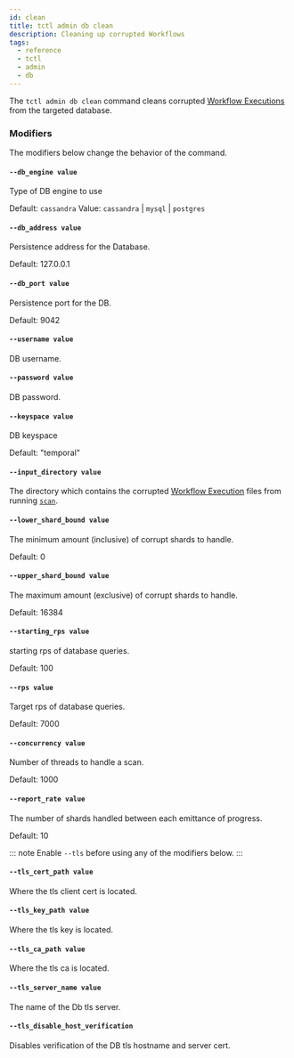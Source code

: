 ```yaml
---
id: clean
title: tctl admin db clean
description: Cleaning up corrupted Workflows
tags:
  - reference
  - tctl
  - admin
  - db
---
```


The `tctl admin db clean` command cleans corrupted [Workflow Executions](/docs/concepts/what-is-a-workflow-execution) from the targeted database.

### Modifiers

The modifiers below change the behavior of the command.

#### `--db_engine value`

Type of DB engine to use

Default: `cassandra`
Value: `cassandra` | `mysql` | `postgres`

#### `--db_address value`

Persistence address for the Database.

Default: 127.0.0.1

#### `--db_port value`

Persistence port for the DB.

Default: 9042

#### `--username value`

DB username.

#### `--password value`

DB password.

#### `--keyspace value`

DB keyspace

Default: "temporal"

#### `--input_directory value`

The directory which contains the corrupted [Workflow Execution](/docs/concepts/what-is-a-workflow-execution) files from running [`scan`](/docs/tctl/admin/db/scan).

#### `--lower_shard_bound value`

The minimum amount (inclusive) of corrupt shards to handle.

Default: 0

#### `--upper_shard_bound value`

The maximum amount (exclusive) of corrupt shards to handle.

Default: 16384

#### `--starting_rps value`

starting rps of database queries.

Default: 100

#### `--rps value`

Target rps of database queries.

Default: 7000

#### `--concurrency value`

Number of threads to handle a scan.

Default: 1000

#### `--report_rate value`

The number of shards handled between each emittance of progress.

Default: 10

::: note
Enable `--tls` before using any of the modifiers below.
:::

#### `--tls_cert_path value`

Where the tls client cert is located.

#### `--tls_key_path value`

Where the tls key is located.

#### `--tls_ca_path value`

Where the tls ca is located.

#### `--tls_server_name value`

The name of the Db tls server.

#### `--tls_disable_host_verification`

Disables verification of the DB tls hostname and server cert.
